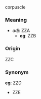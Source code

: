 corpuscle
### Meaning
+ _adj_: ZZA
	+ __eg__: ZZB

### Origin

ZZC

### Synonym

__eg__: ZZD

+ ZZE


